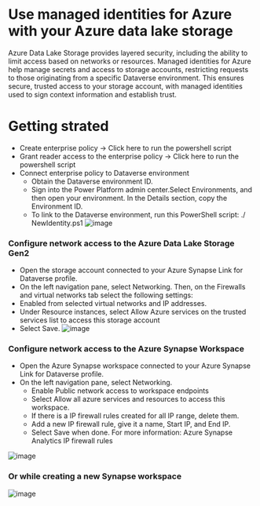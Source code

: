 # Use managed identities for Azure with your Azure data lake storage
Azure Data Lake Storage provides layered security, including the ability to limit access based on networks or resources. Managed identities for Azure help manage secrets and access to storage accounts, restricting requests to those originating from a specific Dataverse environment. This ensures secure, trusted access to your storage account, with managed identities used to sign context information and establish trust.

# Getting strated

- Create enterprise policy &rarr; Click here to run the powershell script
- Grant reader access to the enterprise policy &rarr; Click here to run the powershell script
- Connect enterprise policy to Dataverse environment
  - Obtain the Dataverse environment ID.
  - Sign into the Power Platform admin center.Select Environments, and then open your environment. In the Details section, copy the Environment ID.
  - To link to the Dataverse environment, run this PowerShell script: ./ NewIdentity.ps1
![image](https://user-images.githubusercontent.com/29349597/232248283-27c05d8e-4553-4771-800f-60754f3a2317.png)

### Configure network access to the Azure Data Lake Storage Gen2

- Open the storage account connected to your Azure Synapse Link for Dataverse profile.
- On the left navigation pane, select Networking. Then, on the Firewalls and virtual networks tab select the following settings:
- Enabled from selected virtual networks and IP addresses.
- Under Resource instances, select Allow Azure services on the trusted services list to access this storage account
- Select Save.
![image](https://user-images.githubusercontent.com/29349597/232248314-a6e3a007-c76c-420e-8eef-aaa65de924f6.png)

### Configure network access to the Azure Synapse Workspace
- Open the Azure Synapse workspace connected to your Azure Synapse Link for Dataverse profile.
 - On the left navigation pane, select Networking.
    - Enable Public network access to workspace endpoints
    - Select Allow all azure services and resources to access this workspace.
    - If there is a IP firewall rules created for all IP range, delete them.
    - Add a new IP firewall rule, give it a name, Start IP, and End IP.
    - Select Save when done. For more information: Azure Synapse Analytics IP firewall rules

![image](https://user-images.githubusercontent.com/29349597/232248437-4d7b95e0-85c0-4c99-ba70-3f80c43ccfe4.png)

### Or while creating a new Synapse workspace 
![image](https://user-images.githubusercontent.com/29349597/232248435-fdeb4a21-462f-4256-8ab9-37e24618a693.png)



